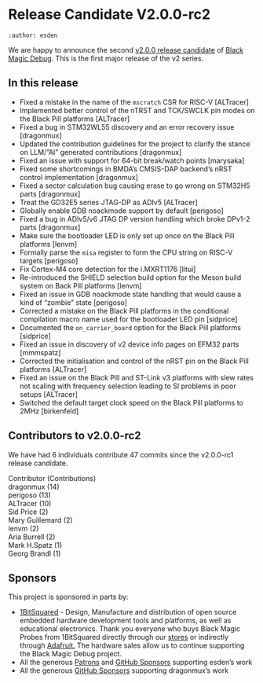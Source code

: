 # Release Candidate V2.0.0-rc2

```{post} March 03, 2025
:author: esden
```

We are happy to announce the second [v2.0.0 release candidate](https://github.com/blackmagic-debug/blackmagic/releases/tag/v2.0.0-rc2) of [Black Magic Debug](https://black-magic.org). This is the first major release of the v2 series.

## In **this release**
- Fixed a mistake in the name of the `mscratch` CSR for RISC-V [ALTracer]
- Implemented better control of the nTRST and TCK/SWCLK pin modes on the Black Pill platforms [ALTracer]
- Fixed a bug in STM32WL55 discovery and an error recovery issue [dragonmux]
- Updated the contribution guidelines for the project to clarify the stance on LLM/”AI” generated contributions [dragonmux]
- Fixed an issue with support for 64-bit break/watch points [marysaka]
- Fixed some shortcomings in BMDA’s CMSIS-DAP backend’s nRST control implementation [dragonmux]
- Fixed a sector calculation bug causing erase to go wrong on STM32H5 parts [dragonmux]
- Treat the GD32E5 series JTAG-DP as ADIv5 [ALTracer]
- Globally enable GDB noackmode support by default [perigoso]
- Fixed a bug in ADIv5/v6 JTAG DP version handling which broke DPv1-2 parts [dragonmux]
- Make sure the bootloader LED is only set up once on the Black Pill platforms [lenvm]
- Formally parse the `misa` register to form the CPU string on RISC-V targets [perigoso]
- Fix Cortex-M4 core detection for the i.MXRT1176 [litui]
- Re-introduced the SHIELD selection build option for the Meson build system on Back Pill platforms [lenvm]
- Fixed an issue in GDB noackmode state handling that would cause a kind of “zombie” state [perigoso]
- Corrected a mistake on the Black Pill platforms in the conditional compilation macro name used for the bootloader LED pin [sidprice]
- Documented the `on_carrier_board` option for the Black Pill platforms [sidprice]
- Fixed an issue in discovery of v2 device info pages on EFM32 parts [mmmspatz]
- Corrected the initialisation and control of the nRST pin on the Black Pill platforms [ALTracer]
- Fixed an issue on the Black Pill and ST-Link v3 platforms with slew rates not scaling with frequency selection leading to SI problems in poor setups [ALTracer]
- Switched the default target clock speed on the Black Pill platforms to 2MHz [birkenfeld]

## **Contributors to v2.0.0-rc2**
We have had 6 individuals contribute 47 commits since the v2.0.0-rc1 release candidate.

Contributor (Contributions)  
dragonmux (14)  
perigoso (13)  
ALTracer (10)  
Sid Price (2)  
Mary Guillemard (2)  
lenvm (2)  
Aria Burrell (2)  
Mark H.Spatz (1)  
Georg Brandl (1)

## **Sponsors**

This project is sponsored in parts by:

- [1BitSquared](https://1bitsquared.com/) - Design, Manufacture and distribution of open source embedded hardware development tools and platforms, as well as educational electronics. Thank you everyone who buys Black Magic Probes from 1BitSquared directly through our [stores](https://1bitsquared.com/products/black-magic-probe) or indirectly through [Adafruit.](https://www.adafruit.com/product/3839) The hardware sales allow us to continue supporting the Black Magic Debug project.
- All the generous [Patrons](https://www.patreon.com/1bitsquared) and [GitHub Sponsors](https://github.com/sponsors/esden) supporting esden’s work
- All the generous [GitHub Sponsors](https://github.com/sponsors/dragonmux) supporting dragonmux’s work